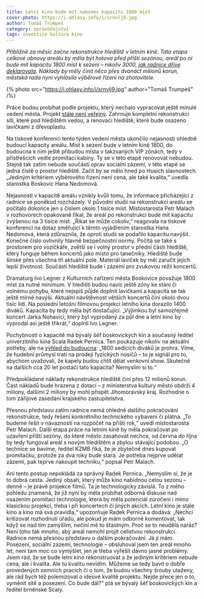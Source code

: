 ```yaml
---
title: Letní kino bude mít nakonec kapacitu 1800 míst
cover-photo: https://i.ohlasy.info/i/srnvlj9.jpg
author: Tomáš Trumpeš
category: zpravodajství
tags: investice kultura kino
---
```


*Přibližně za měsíc začne rekonstrukce hlediště v letním kině. Tato etapa celkové obnovy areálu by měla být hotova před příští sezónou, areál po ní bude mít kapacitu 1800 míst k sezení – nikoliv 3000, [jak radnice dříve deklarovala](http://blanensky.denik.cz/zpravy_region/oprava-letniho-kina-v-boskovicich-nove-hlediste-pojme-tri-tisice-divaku-20160706.html). Náklady by měly činit něco přes dvanáct milionů korun, městská rada nyní vyhlásila výběrové řízení na zhotovitele.*

{% photo src="https://i.ohlasy.info/i/srnvlj9.jpg" author="Tomáš Trumpeš" /%}

Práce budou probíhat podle projektu, který nechalo vypracovat ještě minulé vedení města. Projekt [stále není veřejný](http://www.infoprovsechny.cz/request/projekt_na_rekonstrukci_letniho). Zahrnuje kompletní rekonstrukci sítí, které pod hledištěm vedou, a renovaci hlediště, které bude osazeno lavičkami z dřevoplastu.

Na tiskové konferenci tento týden vedení města ukončilo nejasnosti ohledně budoucí kapacity areálu. Míst k sezení bude v letním kině 1800, do budoucna k nim ještě přibudou místa v takzvaných VIP zónách, tedy v přístřešcích vedle promítací kabiny. Ty se v této etapě renovovat nebudou. Stejně tak zatím nebude součástí oprav sociální zázemí, v této etapě se jedná čistě o prostor hlediště. Začít by se mělo hned po Husích slavnostech. „Jediným kritériem výběrového řízení není cena, ale také kvalita,“ uvedla starostka Boskovic Hana Nedomová.

Nejasnosti v kapacitě areálu vznikly kvůli tomu, že informace přicházející z radnice se poněkud rozcházely. V původní studii na rekonstrukci areálu se počítalo dokonce jen s číslem okolo 1 tisíce míst. Místostarosta Petr Malach v rozhovorech opakovaně říkal, že areál po rekonstrukci bude mít kapacitu zvýšenou na 3 tisíce míst. „Říkat se může cokoliv,“ reagovala na tiskové konferenci na dotaz směřující k těmto vyjádřením starostka Hana Nedomová, která zdůraznila, že oproti studii se podařilo kapacitu navýšit. Konečné číslo ovlivnily hlavně bezpečnostní normy. Počítá se také s prostorem pro vozíčkáře, zvětší se i volný prostor v přední části hlediště, který funguje během koncertů jako místo pro tanečníky. Hlediště bude široké přes všechna tři aktuální pole. Materiál laviček by měl zaručit jejich lepší životnost. Součástí hlediště bude i zázemí pro zvukovou režii koncertů.

Dramaturg Ivo Legner z Kulturních zařízení města Boskovice považuje 1800 míst za nutné minimum. V hledišti budou navíc ještě zóny ke stání či volnému pohybu, které nejspíš půjde doplnit lavičkami a kapacita se tak ještě mírně navýší. Aktuální návštěvnost větších koncertů činí okolo dvou tisíc lidí. Na poslední letošní filmovou projekci letního kina dorazilo 1400 diváků. Kapacita by tedy měla být dostačující. „Výjimkou byl samozřejmě koncert Jarka Nohavici, který byl vyprodaný za půl dne a letní kino by vyprodal asi ještě třikrát,“ doplnil Ivo Legner.

Pochybnosti o kapacitě má bývalý šéf boskovických kin a současný ředitel univerzitního kina Scala Radek Pernica. Ten poukazuje nikoliv na aktuální potřeby, ale na [výhled do budoucna](http://ohlasy.info/clanky/2016/08/jen-letni-kino.html): „1800 sedících diváků je prohra. Víme, že hudební průmysl tratí na prodeji fyzických nosičů – to je signál pro to, abychom uvažovali, že kapely budou chtít dělat venkovní show. Skutečně na dalších cca 20 let postačí tato kapacita? Nemyslím si to.“

Předpokládané náklady rekonstrukce hlediště činí přes 12 milionů korun. Část nákladů bude hrazena z dotací – z ministerstva kultury město obdrží 4 miliony, dalšími 2 miliony by mohl přispět Jihomoravský kraj. Rozhodne o tom zářijové zasedání krajského zastupitelstva.

Přesnou představu zatím radnice nemá ohledně dalšího pokračování rekonstrukce, tedy řešení konkrétního technického vybavení či plátna. „To budeme řešit v návaznosti na rozpočet na příští rok,“ uvedl místostarosta Petr Malach. Další etapa práce na letním kině by měla pokračovat po uzavření příští sezóny, do které město zasahovat nechce, od června do října by tedy fungoval areál s novým hledištěm a zbylou stávající podobou. „O technice se bavíme, ředitel KZMB říká, že je zbytečné dnes kupovat promítačku, protože za dva roky bude stará. Je potřeba nejprve udělat zázemí, pak teprve nakoupit techniku,“ popsal Petr Malach.

Ani tento postup nepokládá za správný Radek Pernica. „Nemyslím si, že je to dobrá cesta. Jediný obsah, který může kino nabídnou celou sezonu – denně – je právě projekce filmů. Ta je technologicky závislá. To z mého pohledu znamená, že již nyní by měla probíhat odborná diskuse nad osazením promítací technologie, která by měla potenciál zúročení i mimo klasickou projekci, třeba i při koncertech či jiných akcích. Letní kino je stále kino a kino má svá pravidla,“ upozorňuje Radek Pernica a dodává: „Nechci kritizovat rozhodnutí úřadu, ale pokud je mám odborně komentovat, tak když se nad tím zamýšlím, nečiní mě to šťastným. Proč se to neudělá naráz? Není toho tak mnoho, aby areál nemohl projít celistvou rekonstrukcí. Radnice nemá přesnou představu o dalším pokračování. Já ji mám. Posezení, sociální zázemí, technologie – obsluhoval jsem ten areál mnoho let, není tam moc co vymýšlet, jen je třeba vyřešit dávno jasné problémy. Jsem rád, že se bude letní kino rekonstruovat a že jediným kritériem nebude cena, ale i kvalita. Ale tu kvalitu nevidím. Můžeme se tedy bavit o dobře provedených zemních pracích či o tom, že budou všechny šrouby utaženy, ale rád bych též polemizoval o ideové kvalitě projektu. Nejde přece jen o to, vyměnit sítě a posezení. Co bude dál?“ ptá se bývalý šéf boskovických kin a ředitel brněnské Scaly.
